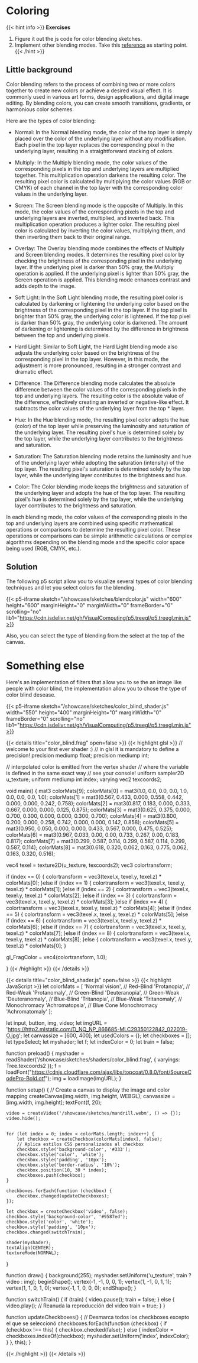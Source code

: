 # Coloring

{{< hint info >}}
**Exercises**

1. Figure it out the js code for color blending sketches.
2. Implement other blending modes. Take this [reference](https://p5js.org/reference/#/p5/blendMode) as starting point.
{{< /hint >}}

## Little background

Color blending refers to the process of combining two or more colors together to create new colors or achieve a desired visual effect. It is commonly used in various art forms, design applications, and digital image editing. By blending colors, you can create smooth transitions, gradients, or harmonious color schemes.

Here are the types of color blending:

* Normal: In the Normal blending mode, the color of the top layer is simply placed over the color of the underlying layer without any modification. Each pixel in the top layer replaces the corresponding pixel in the underlying layer, resulting in a straightforward stacking of colors.

* Multiply: In the Multiply blending mode, the color values of the corresponding pixels in the top and underlying layers are multiplied together. This multiplication operation darkens the resulting color. The resulting pixel color is calculated by multiplying the color values (RGB or CMYK) of each channel in the top layer with the corresponding color values in the underlying layer.

* Screen: The Screen blending mode is the opposite of Multiply. In this mode, the color values of the corresponding pixels in the top and underlying layers are inverted, multiplied, and inverted back. This multiplication operation produces a lighter color. The resulting pixel color is calculated by inverting the color values, multiplying them, and then inverting them back to their original range.

* Overlay: The Overlay blending mode combines the effects of Multiply and Screen blending modes. It determines the resulting pixel color by checking the brightness of the corresponding pixel in the underlying layer. If the underlying pixel is darker than 50% gray, the Multiply operation is applied. If the underlying pixel is lighter than 50% gray, the Screen operation is applied. This blending mode enhances contrast and adds depth to the image.

* Soft Light: In the Soft Light blending mode, the resulting pixel color is calculated by darkening or lightening the underlying color based on the brightness of the corresponding pixel in the top layer. If the top pixel is brighter than 50% gray, the underlying color is lightened. If the top pixel is darker than 50% gray, the underlying color is darkened. The amount of darkening or lightening is determined by the difference in brightness between the top and underlying pixels.

* Hard Light: Similar to Soft Light, the Hard Light blending mode also adjusts the underlying color based on the brightness of the corresponding pixel in the top layer. However, in this mode, the adjustment is more pronounced, resulting in a stronger contrast and dramatic effect.

* Difference: The Difference blending mode calculates the absolute difference between the color values of the corresponding pixels in the top and underlying layers. The resulting color is the absolute value of the difference, effectively creating an inverted or negative-like effect. It subtracts the color values of the underlying layer from the top * layer.

* Hue: In the Hue blending mode, the resulting pixel color adopts the hue (color) of the top layer while preserving the luminosity and saturation of the underlying layer. The resulting pixel's hue is determined solely by the top layer, while the underlying layer contributes to the brightness and saturation.

* Saturation: The Saturation blending mode retains the luminosity and hue of the underlying layer while adopting the saturation (intensity) of the top layer. The resulting pixel's saturation is determined solely by the top layer, while the underlying layer contributes to the brightness and hue.

* Color: The Color blending mode keeps the brightness and saturation of the underlying layer and adopts the hue of the top layer. The resulting pixel's hue is determined solely by the top layer, while the underlying layer contributes to the brightness and saturation.

In each blending mode, the color values of the corresponding pixels in the top and underlying layers are combined using specific mathematical operations or comparisons to determine the resulting pixel color. These operations or comparisons can be simple arithmetic calculations or complex algorithms depending on the blending mode and the specific color space being used (RGB, CMYK, etc.).

## Solution

The following p5 script allow you to visualize several types of color blending techniques and let you select colors for the blending.

{{< p5-iframe sketch="/showcase/sketches/blendcolor.js" width="600" height="600" marginHeight="0" marginWidth="0" frameBorder="0" scrolling="no" lib1="https://cdn.jsdelivr.net/gh/VisualComputing/p5.treegl/p5.treegl.min.js">}}

Also, you can select the type of blending from the select at the top of the canvas.

# Something else

Here's an implementation of filters that allow you to se the an image like people with color blind, the implementation allow you to chose the type of color blind desease.


{{< p5-iframe sketch="/showcase/sketches/color_blind_shader.js" width="550" height="400" marginHeight="0" marginWidth="0" frameBorder="0" scrolling="no" lib1="https://cdn.jsdelivr.net/gh/VisualComputing/p5.treegl/p5.treegl.min.js">}}

{{< details title="color_blind.frag" open=false >}}
{{< highlight glsl >}}
// welcome to your first ever shader :)
// in glsl it is mandatory to define a precision!
precision mediump float;
precision mediump int;

// interpolated color is emitted from the vertex shader
// where the variable is defined in the same exact way
// see your console!
uniform sampler2D u_texture;
uniform mediump int index;
varying vec2 texcoords2;


void main() {
  mat3 colorMats[9];
  colorMats[0] = mat3(1.0, 0.0, 0.0, 0.0, 1.0, 0.0, 0.0, 0.0, 1.0);
  colorMats[1] = mat3(0.567, 0.433, 0.000, 0.558, 0.442, 0.000, 0.000, 0.242, 0.758);
  colorMats[2] = mat3(0.817, 0.183, 0.000, 0.333, 0.667, 0.000, 0.000, 0.125, 0.875);
  colorMats[3] = mat3(0.625, 0.375, 0.000, 0.700, 0.300, 0.000, 0.000, 0.300, 0.700);
  colorMats[4] = mat3(0.800, 0.200, 0.000, 0.258, 0.742, 0.000, 0.000, 0.142, 0.858);
  colorMats[5] = mat3(0.950, 0.050, 0.000, 0.000, 0.433, 0.567, 0.000, 0.475, 0.525);
  colorMats[6] = mat3(0.967, 0.033, 0.00, 0.00, 0.733, 0.267, 0.00, 0.183, 0.817);
  colorMats[7] = mat3(0.299, 0.587, 0.114, 0.299, 0.587, 0.114, 0.299, 0.587, 0.114);
  colorMats[8] = mat3(0.618, 0.320, 0.062, 0.163, 0.775, 0.062, 0.163, 0.320, 0.516);

  vec4 texel = texture2D(u_texture, texcoords2);
  vec3 colortransform;

  if (index == 0) {
    colortransform = vec3(texel.x, texel.y, texel.z) * colorMats[0];
  }else if (index == 1) {
    colortransform = vec3(texel.x, texel.y, texel.z) * colorMats[1];
  }else if (index == 2) {
    colortransform = vec3(texel.x, texel.y, texel.z) * colorMats[2];
  }else if (index == 3) {
    colortransform = vec3(texel.x, texel.y, texel.z) * colorMats[3];
  }else if (index == 4) {
    colortransform = vec3(texel.x, texel.y, texel.z) * colorMats[4];
  }else if (index == 5) {
    colortransform = vec3(texel.x, texel.y, texel.z) * colorMats[5];
  }else if (index == 6) {
    colortransform = vec3(texel.x, texel.y, texel.z) * colorMats[6];
  }else if (index == 7) {
    colortransform = vec3(texel.x, texel.y, texel.z) * colorMats[7];
  }else if (index == 8) {
    colortransform = vec3(texel.x, texel.y, texel.z) * colorMats[8];
  }else {
    colortransform = vec3(texel.x, texel.y, texel.z) * colorMats[0];
  }


  gl_FragColor = vec4(colortransform, 1.0);

}
{{< /highlight >}}
{{< /details >}}

{{< details title="color_blind_shader.js" open=false >}}
{{< highlight JavaScript >}}
let colorMats = [
    'Normal vision',
    // Red-Blind
    'Protanopia',
    // Red-Weak
    'Protanomaly',
    // Green-Blind
    'Deuteranopia',
    // Green-Weak
    'Deuteranomaly',
    // Blue-Blind
    'Tritanopia',
    // Blue-Weak
    'Tritanomaly',
    // Monochromacy
    'Achromatopsia',
    // Blue Cone Monochromacy
    'Achromatomaly'
];


let input, button, img, video;
let imgURL = 'https://http2.mlstatic.com/D_NQ_NP_866685-MLC29350122842_022019-O.jpg';
let canvassize = [600, 400];
let usedColors = {};
let checkboxes = [];
let typeSelect;
let myshader;
let f;
let indexColor = 0;
let train = false;

function preload() {
    myshader = readShader('/showcase/sketches/shaders/color_blind.frag', { varyings: Tree.texcoords2 });
    f = loadFont("https://cdnjs.cloudflare.com/ajax/libs/topcoat/0.8.0/font/SourceCodePro-Bold.otf");
    img = loadImage(imgURL);
}

function setup() {
    // Create a canvas to display the image and color mapping
    createCanvas(img.width, img.height, WEBGL);
    canvassize = [img.width, img.height];
    textFont(f, 20);

    video = createVideo('/showcase/sketches/mandrill.webm', () => {});
    video.hide();


    for (let index = 0; index < colorMats.length; index++) {
        let checkbox = createCheckbox(colorMats[index], false);
        // Aplica estilos CSS personalizados al checkbox
        checkbox.style('background-color', '#333');
        checkbox.style('color', 'white');
        checkbox.style('padding', '10px');
        checkbox.style('border-radius', '10%');
        checkbox.position(10, 30 * index);
        checkboxes.push(checkbox);
    }

    checkboxes.forEach(function (checkbox) {
        checkbox.changed(updateCheckboxes);
    });

    let checkbox = createCheckbox('video', false);
    checkbox.style('background-color', '#9587ed');
    checkbox.style('color', 'white');
    checkbox.style('padding', '10px');
    checkbox.changed(switchTrain);

    shader(myshader);
    textAlign(CENTER);
    textureMode(NORMAL);

}

function draw() {
    background(255);
    myshader.setUniform('u_texture', train ? video : img);
    beginShape();
    vertex(-1, -1, 0, 0, 1);
    vertex(1, -1, 0, 1, 1);
    vertex(1, 1, 0, 1, 0);
    vertex(-1, 1, 0, 0, 0);
    endShape();
}


function switchTrain() {
    if (train) {
        video.pause();
        train = false;
    } else {
        video.play(); // Reanuda la reproducción del video
        train = true;
    }
}

function updateCheckboxes() {
    // Desmarca todos los checkboxes excepto el que se seleccionó
    checkboxes.forEach(function (checkbox) {
        if (checkbox !== this) {
            checkbox.checked(false);
        } else {
            indexColor = checkboxes.indexOf(checkbox);
            myshader.setUniform('index', indexColor);
        }
    }, this);
}

{{< /highlight >}}
{{< /details >}}
